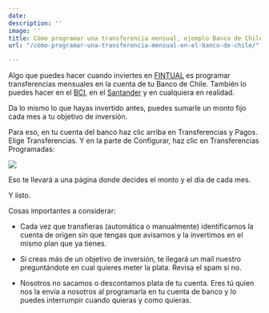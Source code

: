 ```yaml
---
date: 
description: ''
image: ''
title: Cómo programar una transferencia mensual, ejemplo Banco de Chile
url: "/cómo-programar-una-transferencia-mensual-en-el-banco-de-chile/"

---
```

<p>Algo que puedes hacer cuando inviertes en <a href="https://fintual.cl">FINTUAL</a> es programar transferencias mensuales en la cuenta de tu Banco de Chile. También lo puedes hacer en el <a href="https://edu.fintual.cl/c%C3%B3mo-programar-una-transferencia-mensual-en-el-banco-bci/">BCI</a>, en el <a href="[https://edu.fintual.cl/c%C3%B3mo-programar-una-transferencia-mensual-en-el-banco-santander/](https://edu.fintual.cl/c%C3%B3mo-programar-una-transferencia-mensual-en-el-banco-santander/ "https://edu.fintual.cl/c%C3%B3mo-programar-una-transferencia-mensual-en-el-banco-santander/")">Santander</a> y en cualquiera en realidad.

<p>Da lo mismo lo que hayas invertido antes, puedes sumarle un monto fijo cada mes a tu objetivo de inversión.</p>

<p>Para eso, en tu cuenta del banco haz clic arriba en Transferencias y Pagos. Elige Transferencias. Y en la parte de Configurar, haz clic en Transferencias Programadas:</p>

<img src="/uploads/transferencias_banchile.png" style="max-width: 100%" />

<p>Eso te llevará a una página donde decides el monto y el día de cada mes.</p>

<p>Y listo.</p>

<p>Cosas importantes a considerar:</p>

<ul>

<li><p>Cada vez que transfieras (automática o manualmente) identificamos la cuenta de origen sin que tengas que avisarnos y la invertimos en el mismo plan que ya tienes.</p></li>

<li><p>Si creas más de un objetivo de inversión, te llegará un mail nuestro preguntándote en cual quieres meter la plata. Revisa el spam si no.</p></li>

<li><p>Nosotros no sacamos o descontamos plata de tu cuenta. Eres tú quien nos la envía a nosotros al programarla en tu cuenta de banco y lo puedes interrumpir cuando quieras y como quieras.</p></li>

</ul>
